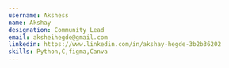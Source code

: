 ```yaml
---
username: Akshess
name: Akshay
designation: Community Lead
email: aksheihegde@gmail.com
linkedin: https://www.linkedin.com/in/akshay-hegde-3b2b36202
skills: Python,C,figma,Canva
---
```

